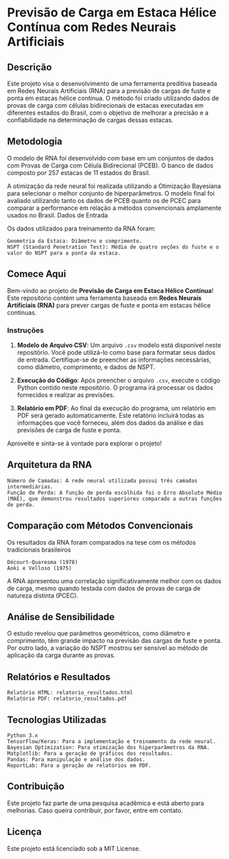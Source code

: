 # **Previsão de Carga em Estaca Hélice Contínua com Redes Neurais Artificiais**
## Descrição

Este projeto visa o desenvolvimento de uma ferramenta preditiva baseada em Redes Neurais Artificiais (RNA) para a previsão de cargas de fuste e ponta em estacas hélice contínua. O método foi criado utilizando dados de provas de carga com células bidirecionais de estacas executadas em diferentes estados do Brasil, com o objetivo de melhorar a precisão e a confiabilidade na determinação de cargas dessas estacas.

## Metodologia

O modelo de RNA foi desenvolvido com base em um conjuntos de dados com Provas de Carga com Célula Bidirecional (PCEB). O banco de dados composto por 257 estacas de 11 estados do Brasil.
   
A otimização da rede neural foi realizada utilizando a Otimização Bayesiana para selecionar o melhor conjunto de hiperparâmetros. O modelo final foi avaliado utilizando tanto os dados de PCEB quanto os de PCEC para comparar a performance em relação a métodos convencionais amplamente usados no Brasil.
Dados de Entrada

Os dados utilizados para treinamento da RNA foram:

    Geometria da Estaca: Diâmetro e comprimento.
    NSPT (Standard Penetration Test): Média de quatro seções do fuste e o valor do NSPT para a ponta da estaca.
## Comece Aqui

Bem-vindo ao projeto de **Previsão de Carga em Estaca Hélice Contínua**! Este repositório contém uma ferramenta baseada em **Redes Neurais Artificiais (RNA)** para prever cargas de fuste e ponta em estacas hélice contínuas.

### Instruções

1. **Modelo de Arquivo CSV**: Um arquivo `.csv` modelo está disponível neste repositório. Você pode utilizá-lo como base para formatar seus dados de entrada. Certifique-se de preencher as informações necessárias, como diâmetro, comprimento, e dados de NSPT.

2. **Execução do Código**: Após preencher o arquivo `.csv`, execute o código Python contido neste repositório. O programa irá processar os dados fornecidos e realizar as previsões.

3. **Relatório em PDF**: Ao final da execução do programa, um relatório em PDF será gerado automaticamente. Este relatório incluirá todas as informações que você forneceu, além dos dados da análise e das previsões de carga de fuste e ponta.

Aproveite e sinta-se à vontade para explorar o projeto!

## Arquitetura da RNA

    Número de Camadas: A rede neural utilizada possui três camadas intermediárias.
    Função de Perda: A função de perda escolhida foi o Erro Absoluto Médio (MAE), que demonstrou resultados superiores comparado a outras funções de perda.

## Comparação com Métodos Convencionais

Os resultados da RNA foram comparados na tese com os métodos tradicionais brasileiros

    Décourt-Quaresma (1978)
    Aoki e Velloso (1975)

A RNA apresentou uma correlação significativamente melhor com os dados de carga, mesmo quando testada com dados de provas de carga de natureza distinta (PCEC).

## Análise de Sensibilidade

O estudo revelou que parâmetros geométricos, como diâmetro e comprimento, têm grande impacto na previsão das cargas de fuste e ponta. Por outro lado, a variação do NSPT mostrou ser sensível ao método de aplicação da carga durante as provas.

## Relatórios e Resultados

    Relatório HTML: relatorio_resultados.html
    Relatório PDF: relatorio_resultados.pdf

## Tecnologias Utilizadas

    Python 3.x
    TensorFlow/Keras: Para a implementação e treinamento da rede neural.
    Bayesian Optimization: Para otimização dos hiperparâmetros da RNA.
    Matplotlib: Para a geração de gráficos dos resultados.
    Pandas: Para manipulação e análise dos dados.
    ReportLab: Para a geração de relatórios em PDF.

## Contribuição

Este projeto faz parte de uma pesquisa acadêmica e está aberto para melhorias. Caso queira contribuir, por favor, entre em contato.

## Licença
Este projeto está licenciado sob a MIT License.
